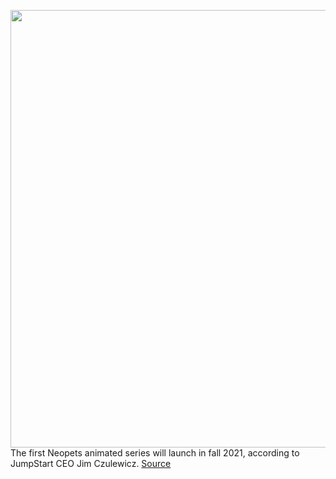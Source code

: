 <img src='https://cdn.vox-cdn.com/thumbor/DJrnHzLp0f1_gqOknrh3VBklhbY=/0x0:3000x2400/1200x800/filters:focal(1260x960:1740x1440)/cdn.vox-cdn.com/uploads/chorus_image/image/66942581/neopets_tv_show.0.jpeg' width='700px' /><br/>
The first Neopets animated series will launch in fall 2021, according to JumpStart CEO Jim Czulewicz.
<a href='https://www.theverge.com/21293330/neopets-animated-series-launch-fall-2021-merch-plush-mobile-site'> Source <a/>
